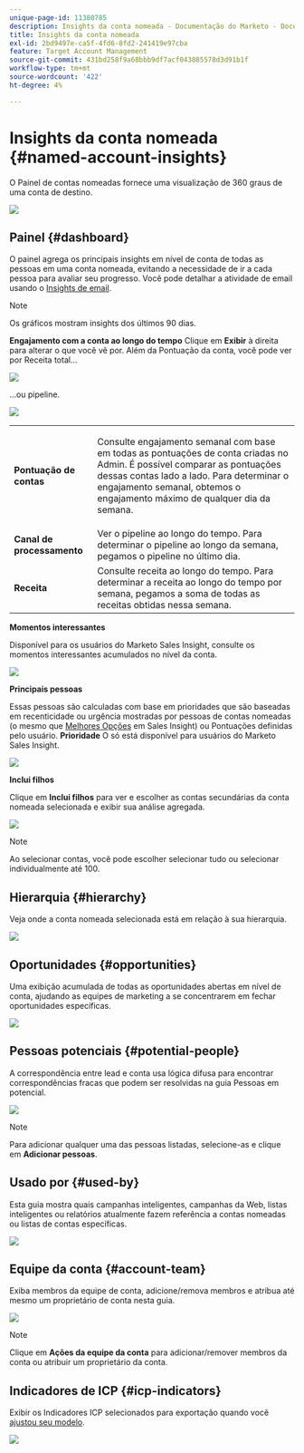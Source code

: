```yaml
---
unique-page-id: 11380785
description: Insights da conta nomeada - Documentação do Marketo - Documentação do produto
title: Insights da conta nomeada
exl-id: 2bd9497e-ca5f-4fd6-8fd2-241419e97cba
feature: Target Account Management
source-git-commit: 431bd258f9a68bbb9df7acf043085578d3d91b1f
workflow-type: tm+mt
source-wordcount: '422'
ht-degree: 4%

---
```


# Insights da conta nomeada {#named-account-insights}

O Painel de contas nomeadas fornece uma visualização de 360 graus de uma conta de destino.

![](assets/one-1.png)

## Painel {#dashboard}

O painel agrega os principais insights em nível de conta de todas as pessoas em uma conta nomeada, evitando a necessidade de ir a cada pessoa para avaliar seu progresso. Você pode detalhar a atividade de email usando o [Insights de email](/help/marketo/product-docs/reporting/email-insights/filtering-in-email-insights.md#account-based-marketing).

>[!NOTE]
>
>Os gráficos mostram insights dos últimos 90 dias.

**Engajamento com a conta ao longo do tempo** Clique em **Exibir** à direita para alterar o que você vê por. Além da Pontuação da conta, você pode ver por Receita total...

![](assets/two-new.png)

...ou pipeline.

![](assets/three-new.png)

<table> 
 <tbody> 
  <tr> 
   <td><strong>Pontuação de contas</strong></td> 
   <td><p>Consulte engajamento semanal com base em todas as pontuações de conta criadas no Admin. É possível comparar as pontuações dessas contas lado a lado. Para determinar o engajamento semanal, obtemos o engajamento máximo de qualquer dia da semana.</p></td> 
  </tr> 
  <tr> 
   <td><strong>Canal de processamento</strong></td> 
   <td>Ver o pipeline ao longo do tempo. Para determinar o pipeline ao longo da semana, pegamos o pipeline no último dia.</td> 
  </tr> 
  <tr> 
   <td><strong>Receita</strong></td> 
   <td>Consulte receita ao longo do tempo. Para determinar a receita ao longo do tempo por semana, pegamos a soma de todas as receitas obtidas nessa semana.</td> 
  </tr> 
 </tbody> 
</table>

**Momentos interessantes**

Disponível para os usuários do Marketo Sales Insight, consulte os momentos interessantes acumulados no nível da conta.

![](assets/int-mom.png)

**Principais pessoas**

Essas pessoas são calculadas com base em prioridades que são baseadas em recenticidade ou urgência mostradas por pessoas de contas nomeadas (o mesmo que [Melhores Opções](/help/marketo/product-docs/marketo-sales-insight/msi-for-salesforce/features/stars-and-flames/priority-urgency-relative-score-and-best-bets.md) em Sales Insight) ou Pontuações definidas pelo usuário. **Prioridade** O só está disponível para usuários do Marketo Sales Insight.

![](assets/top-ten.png)

**Inclui filhos**

Clique em **Inclui filhos** para ver e escolher as contas secundárias da conta nomeada selecionada e exibir sua análise agregada.

![](assets/abm.png)

>[!NOTE]
>
>Ao selecionar contas, você pode escolher selecionar tudo ou selecionar individualmente até 100.

## Hierarquia {#hierarchy}

Veja onde a conta nomeada selecionada está em relação à sua hierarquia.

![](assets/hierarchy.png)

## Oportunidades {#opportunities}

Uma exibição acumulada de todas as oportunidades abertas em nível de conta, ajudando as equipes de marketing a se concentrarem em fechar oportunidades específicas.

![](assets/four-1.png)

## Pessoas potenciais {#potential-people}

A correspondência entre lead e conta usa lógica difusa para encontrar correspondências fracas que podem ser resolvidas na guia Pessoas em potencial.

![](assets/five-1.png)

>[!NOTE]
>
>Para adicionar qualquer uma das pessoas listadas, selecione-as e clique em **Adicionar pessoas**.

## Usado por {#used-by}

Esta guia mostra quais campanhas inteligentes, campanhas da Web, listas inteligentes ou relatórios atualmente fazem referência a contas nomeadas ou listas de contas específicas.

![](assets/six-1.png)

## Equipe da conta {#account-team}

Exiba membros da equipe de conta, adicione/remova membros e atribua até mesmo um proprietário de conta nesta guia.

![](assets/seven-1.png)

>[!NOTE]
>
>Clique em **Ações da equipe da conta** para adicionar/remover membros da conta ou atribuir um proprietário da conta.

## Indicadores de ICP {#icp-indicators}

Exibir os Indicadores ICP selecionados para exportação quando você [ajustou seu modelo](/help/marketo/product-docs/target-account-management/account-profiling/account-profiling-ranking-and-tuning.md#model-tuning).

![](assets/eight.png)
